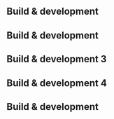 
## Build & development

## Build & development


## Build & development  3


## Build & development 4

## Build & development
